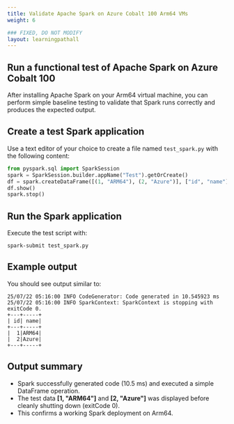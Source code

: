 ```yaml
---
title: Validate Apache Spark on Azure Cobalt 100 Arm64 VMs
weight: 6

### FIXED, DO NOT MODIFY
layout: learningpathall
---
```


## Run a functional test of Apache Spark on Azure Cobalt 100 

After installing Apache Spark on your Arm64 virtual machine, you can perform simple baseline testing to validate that Spark runs correctly and produces the expected output.

## Create a test Spark application

Use a text editor of your choice to create a file named `test_spark.py` with the following content:

```python
from pyspark.sql import SparkSession
spark = SparkSession.builder.appName("Test").getOrCreate()
df = spark.createDataFrame([(1, "ARM64"), (2, "Azure")], ["id", "name"])
df.show()
spark.stop()
```

## Run the Spark application

Execute the test script with:

```console
spark-submit test_spark.py
```

## Example output

You should see output similar to:

```output
25/07/22 05:16:00 INFO CodeGenerator: Code generated in 10.545923 ms
25/07/22 05:16:00 INFO SparkContext: SparkContext is stopping with exitCode 0.
+---+-----+
| id| name|
+---+-----+
|  1|ARM64|
|  2|Azure|
+---+-----+
```

## Output summary

- Spark successfully generated code (10.5 ms) and executed a simple DataFrame operation.  
- The test data **[1, "ARM64"]** and **[2, "Azure"]** was displayed before cleanly shutting down (exitCode 0).  
- This confirms a working Spark deployment on Arm64.  
